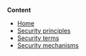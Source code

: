 **Content**

* [Home](https://github.com/antonKuk/security_glossary_assignment/wiki)
* [Security principles](https://github.com/antonKuk/security_glossary_assignment/wiki/Cyber-security-core-aims-and-principles)
* [Security terms](https://github.com/antonKuk/security_glossary_assignment/wiki/Security-terms)
* [Security mechanisms](https://github.com/antonKuk/security_glossary_assignment/wiki/Security-mechanisms)